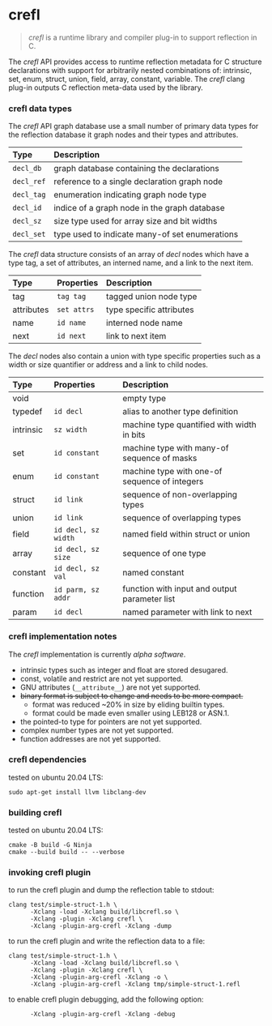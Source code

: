# crefl

> _crefl_ is a runtime library and compiler plug-in to support reflection in C.

The _crefl_ API provides access to runtime reflection metadata for C
structure declarations with support for arbitrarily nested combinations
of: intrinsic, set, enum, struct, union, field, array, constant, variable.
The _crefl_ clang plug-in outputs C reflection meta-data used by the library.

### crefl data types

The _crefl_ API graph database use a small number of primary data types
for the reflection database it graph nodes and their types and attributes.

| Type       | Description                                    |
| :--------- | :--------------------------------------------- |
| `decl_db`  | graph database containing the declarations     |
| `decl_ref` | reference to a single declaration graph node   |
| `decl_tag` | enumeration indicating graph node type         |
| `decl_id`  | indice of a graph node in the graph database   |
| `decl_sz`  | size type used for array size and bit widths   |
| `decl_set` | type used to indicate many-of set enumerations |

The _crefl_ data structure consists of an array of _decl_ nodes which have a
type tag, a set of attributes, an interned name, and a link to the next item.

| Type       | Properties         | Description                                    |
| :--------- | :----------------- | :--------------------------------------------- |
| tag        | `tag tag`          | tagged union node type                         |
| attributes | `set attrs`        | type specific attributes                       |
| name       | `id name`          | interned node name                             |
| next       | `id next`          | link to next item                              |

The _decl_ nodes also contain a union with type specific properties such as a
width or size quantifier or address and a link to child nodes.

| Type       | Properties         | Description                                    |
| :--------- | :----------------- | :--------------------------------------------- |
| void       |                    | empty type                                     |
| typedef    | `id decl`          | alias to another type definition               |
| intrinsic  | `sz width`         | machine type quantified with width in bits     |
| set        | `id constant`      | machine type with many-of sequence of masks    |
| enum       | `id constant`      | machine type with one-of sequence of integers  |
| struct     | `id link`          | sequence of non-overlapping types              |
| union      | `id link`          | sequence of overlapping types                  |
| field      | `id decl, sz width`| named field within struct or union             |
| array      | `id decl, sz size` | sequence of one type                           |
| constant   | `id decl, sz val`  | named constant                                 |
| function   | `id parm, sz addr` | function with input and output parameter list  |
| param      | `id decl`          | named parameter with link to next              |

### crefl implementation notes

The _crefl_ implementation is currently _alpha software_.

- intrinsic types such as integer and float are stored desugared.
- const, volatile and restrict are not yet supported.
- GNU attributes (`__attribute__`) are not yet supported.
- ~~binary format is subject to change and needs to be more compact.~~
  - format was reduced ~20% in size by eliding builtin types.
  - format could be made even smaller using LEB128 or ASN.1.
- the pointed-to type for pointers are not yet supported.
- complex number types are not yet supported.
- function addresses are not yet supported.

### crefl dependencies

tested on ubuntu 20.04 LTS:

```
sudo apt-get install llvm libclang-dev
```

### building crefl

tested on ubuntu 20.04 LTS:

```
cmake -B build -G Ninja
cmake --build build -- --verbose
```

### invoking crefl plugin

to run the crefl plugin and dump the reflection table to stdout:

```
clang test/simple-struct-1.h \
      -Xclang -load -Xclang build/libcrefl.so \
      -Xclang -plugin -Xclang crefl \
      -Xclang -plugin-arg-crefl -Xclang -dump
```

to run the crefl plugin and write the reflection data to a file:

```
clang test/simple-struct-1.h \
      -Xclang -load -Xclang build/libcrefl.so \
      -Xclang -plugin -Xclang crefl \
      -Xclang -plugin-arg-crefl -Xclang -o \
      -Xclang -plugin-arg-crefl -Xclang tmp/simple-struct-1.refl
```

to enable crefl plugin debugging, add the following option:

```
      -Xclang -plugin-arg-crefl -Xclang -debug
```
